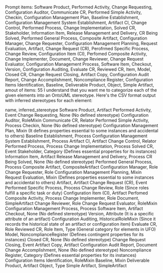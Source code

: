 Prompt items: 
Software Product, Performed Activity, Change Requesting, Configuration Auditor, Communicate CR, Performed Simple Activity, Checkin, Configuration Management Plan, Baseline Establishment, Configuration Management System Establishment, Artifact CI, Change Control, Performed Process, Change Implementation, Solved CR, Stakeholder, Information Item, Release Management and Delivery, CR Being Solved, Performed General Process, Composite Artifact, Configuration Manager, Change Requester, Configuration Management Planning, Request Evaluation, Artifact, Change Request (CR), Perofrmed Specific Process, Change Review, Configuration Item (CI), Perfomed Composite Activity, Change Implementer, Document, Change Reviewer, Change Request Evaluator, Configuration Management Process, Software Item, Checkout, Version, Configuration Auditing, Evaluate CR, Reviewed CR, Item, Model, Closed CR, Change Request Closing, Artifact Copy, Configuration Audit Report, Change Accomplishment, Noncompliance Register, Configuration Items Identification, Baseline, Deliverable Product, Object, Simple Artifact, 
amout of items: 55
 I understand that you want me to categorize each of the given elements into an OntoUML stereotype. Here's the CSV format output with inferred stereotypes for each element:

name, inferred_stereotype
Software Product, Artifact
Performed Activity, Event
Change Requesting, None (No defined stereotype)
Configuration Auditor, RoleMixin
Communicate CR, Relator
Performed Simple Activity, Process
Checkin, None (No defined stereotype)
Configuration Management Plan, Mixin (It defines properties essential to some instances and accidental to others)
Baseline Establishment, Process
Configuration Management System Establishment, Process
Artifact CI, Artifact
Change Control, Relator
Performed Process, Process
Change Implementation, Process
Solved CR, Event
Stakeholder, Category (Defines essential properties for its instances)
Information Item, Artifact
Release Management and Delivery, Process
CR Being Solved, None (No defined stereotype)
Performed General Process, Process
Composite Artifact, CompositeArtifact
Configuration Manager, Role
Change Requester, Role
Configuration Management Planning, Mixin
Request Evaluation, Mixin (Defines properties essential to some instances and accidental to others)
Artifact, Artifact
Change Request (CR), Event
Performed Specific Process, Process
Change Review, Role (Since roles fulfill a specific task or duty)
Configuration Item (CI), Artifact
Perfomed Composite Activity, Process
Change Implementer, Role
Document, SimpleArtifact
Change Reviewer, Role
Change Request Evaluator, RoleMixin
Configuration Management Process, Process
Software Item, Artifact
Checkout, None (No defined stereotype)
Version, Attribute (It is a specific attribute of an artifact)
Configuration Auditing, HistoricalRoleMixin (Since it records the historical state of an artifact or configuration item)
Evaluate CR, Role
Reviewed CR, Role
Item, Type (General category for elements in UFO)
Model, NoncomplianceRegister (Defines contingent properties for its instances)
Closed CR, None (No defined stereotype)
Change Request Closing, Event
Artifact Copy, Artifact
Configuration Audit Report, Document
Change Accomplishment, None (No defined stereotype)
Noncompliance Register, Category (Defines essential properties for its instances)
Configuration Items Identification, RoleMixin
Baseline, Mixin
Deliverable Product, Artifact
Object, Type
Simple Artifact, SimpleArtifact
